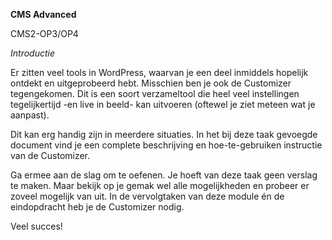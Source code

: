 **CMS Advanced**

CMS2-OP3/OP4

*Introductie*

Er zitten veel tools in WordPress, waarvan je een deel inmiddels hopelijk ontdekt en uitgeprobeerd hebt. Misschien ben je ook de Customizer tegengekomen. Dit is een soort verzameltool die heel veel instellingen tegelijkertijd -en live in beeld- kan uitvoeren (oftewel je ziet meteen wat je aanpast).

Dit kan erg handig zijn in meerdere situaties. In het bij deze taak gevoegde document vind je een complete beschrijving en hoe-te-gebruiken instructie van de Customizer.

Ga ermee aan de slag om te oefenen. Je hoeft van deze taak geen verslag te maken. Maar bekijk op je gemak wel alle mogelijkheden en probeer er zoveel mogelijk van uit. In de vervolgtaken van deze module én de eindopdracht heb je de Customizer nodig.

Veel succes!